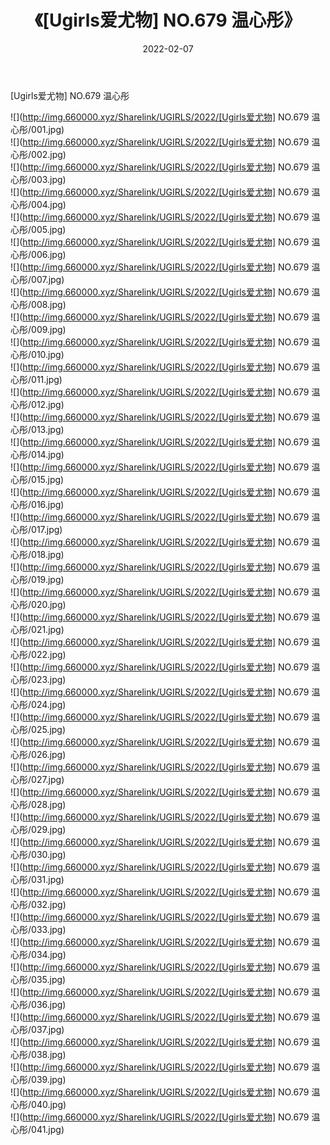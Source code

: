 ﻿---
layout: post
title:  《[Ugirls爱尤物] NO.679 温心彤》
date:   2022-02-07
img: http://img.660000.xyz/Sharelink/UGIRLS/2022/[Ugirls爱尤物] NO.679 温心彤/000.jpg
categories: [美女, 清纯, 唯美]
---

[Ugirls爱尤物] NO.679 温心彤

 ![](http://img.660000.xyz/Sharelink/UGIRLS/2022/[Ugirls爱尤物] NO.679 温心彤/001.jpg) <br>![](http://img.660000.xyz/Sharelink/UGIRLS/2022/[Ugirls爱尤物] NO.679 温心彤/002.jpg) <br>![](http://img.660000.xyz/Sharelink/UGIRLS/2022/[Ugirls爱尤物] NO.679 温心彤/003.jpg) <br>![](http://img.660000.xyz/Sharelink/UGIRLS/2022/[Ugirls爱尤物] NO.679 温心彤/004.jpg) <br>![](http://img.660000.xyz/Sharelink/UGIRLS/2022/[Ugirls爱尤物] NO.679 温心彤/005.jpg) <br>![](http://img.660000.xyz/Sharelink/UGIRLS/2022/[Ugirls爱尤物] NO.679 温心彤/006.jpg) <br>![](http://img.660000.xyz/Sharelink/UGIRLS/2022/[Ugirls爱尤物] NO.679 温心彤/007.jpg) <br>![](http://img.660000.xyz/Sharelink/UGIRLS/2022/[Ugirls爱尤物] NO.679 温心彤/008.jpg) <br>![](http://img.660000.xyz/Sharelink/UGIRLS/2022/[Ugirls爱尤物] NO.679 温心彤/009.jpg) <br>![](http://img.660000.xyz/Sharelink/UGIRLS/2022/[Ugirls爱尤物] NO.679 温心彤/010.jpg) <br>![](http://img.660000.xyz/Sharelink/UGIRLS/2022/[Ugirls爱尤物] NO.679 温心彤/011.jpg) <br>![](http://img.660000.xyz/Sharelink/UGIRLS/2022/[Ugirls爱尤物] NO.679 温心彤/012.jpg) <br>![](http://img.660000.xyz/Sharelink/UGIRLS/2022/[Ugirls爱尤物] NO.679 温心彤/013.jpg) <br>![](http://img.660000.xyz/Sharelink/UGIRLS/2022/[Ugirls爱尤物] NO.679 温心彤/014.jpg) <br>![](http://img.660000.xyz/Sharelink/UGIRLS/2022/[Ugirls爱尤物] NO.679 温心彤/015.jpg) <br>![](http://img.660000.xyz/Sharelink/UGIRLS/2022/[Ugirls爱尤物] NO.679 温心彤/016.jpg) <br>![](http://img.660000.xyz/Sharelink/UGIRLS/2022/[Ugirls爱尤物] NO.679 温心彤/017.jpg) <br>![](http://img.660000.xyz/Sharelink/UGIRLS/2022/[Ugirls爱尤物] NO.679 温心彤/018.jpg) <br>![](http://img.660000.xyz/Sharelink/UGIRLS/2022/[Ugirls爱尤物] NO.679 温心彤/019.jpg) <br>![](http://img.660000.xyz/Sharelink/UGIRLS/2022/[Ugirls爱尤物] NO.679 温心彤/020.jpg) <br>![](http://img.660000.xyz/Sharelink/UGIRLS/2022/[Ugirls爱尤物] NO.679 温心彤/021.jpg) <br>![](http://img.660000.xyz/Sharelink/UGIRLS/2022/[Ugirls爱尤物] NO.679 温心彤/022.jpg) <br>![](http://img.660000.xyz/Sharelink/UGIRLS/2022/[Ugirls爱尤物] NO.679 温心彤/023.jpg) <br>![](http://img.660000.xyz/Sharelink/UGIRLS/2022/[Ugirls爱尤物] NO.679 温心彤/024.jpg) <br>![](http://img.660000.xyz/Sharelink/UGIRLS/2022/[Ugirls爱尤物] NO.679 温心彤/025.jpg) <br>![](http://img.660000.xyz/Sharelink/UGIRLS/2022/[Ugirls爱尤物] NO.679 温心彤/026.jpg) <br>![](http://img.660000.xyz/Sharelink/UGIRLS/2022/[Ugirls爱尤物] NO.679 温心彤/027.jpg) <br>![](http://img.660000.xyz/Sharelink/UGIRLS/2022/[Ugirls爱尤物] NO.679 温心彤/028.jpg) <br>![](http://img.660000.xyz/Sharelink/UGIRLS/2022/[Ugirls爱尤物] NO.679 温心彤/029.jpg) <br>![](http://img.660000.xyz/Sharelink/UGIRLS/2022/[Ugirls爱尤物] NO.679 温心彤/030.jpg) <br>![](http://img.660000.xyz/Sharelink/UGIRLS/2022/[Ugirls爱尤物] NO.679 温心彤/031.jpg) <br>![](http://img.660000.xyz/Sharelink/UGIRLS/2022/[Ugirls爱尤物] NO.679 温心彤/032.jpg) <br>![](http://img.660000.xyz/Sharelink/UGIRLS/2022/[Ugirls爱尤物] NO.679 温心彤/033.jpg) <br>![](http://img.660000.xyz/Sharelink/UGIRLS/2022/[Ugirls爱尤物] NO.679 温心彤/034.jpg) <br>![](http://img.660000.xyz/Sharelink/UGIRLS/2022/[Ugirls爱尤物] NO.679 温心彤/035.jpg) <br>![](http://img.660000.xyz/Sharelink/UGIRLS/2022/[Ugirls爱尤物] NO.679 温心彤/036.jpg) <br>![](http://img.660000.xyz/Sharelink/UGIRLS/2022/[Ugirls爱尤物] NO.679 温心彤/037.jpg) <br>![](http://img.660000.xyz/Sharelink/UGIRLS/2022/[Ugirls爱尤物] NO.679 温心彤/038.jpg) <br>![](http://img.660000.xyz/Sharelink/UGIRLS/2022/[Ugirls爱尤物] NO.679 温心彤/039.jpg) <br>![](http://img.660000.xyz/Sharelink/UGIRLS/2022/[Ugirls爱尤物] NO.679 温心彤/040.jpg) <br>![](http://img.660000.xyz/Sharelink/UGIRLS/2022/[Ugirls爱尤物] NO.679 温心彤/041.jpg) <br>